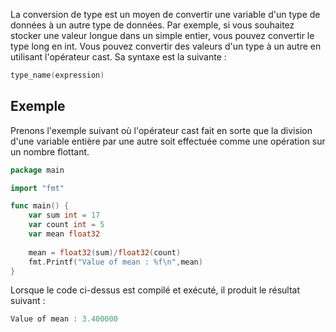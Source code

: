 La conversion de type est un moyen de convertir une variable d'un type de données à un autre type de données. Par exemple, si vous souhaitez stocker une valeur longue dans un simple entier, vous pouvez convertir le type long en int. Vous pouvez convertir des valeurs d'un type à un autre en utilisant l'opérateur cast. Sa syntaxe est la suivante :

```go
type_name(expression)
```

## Exemple

Prenons l'exemple suivant où l'opérateur cast fait en sorte que la division d'une variable entière par une autre soit effectuée comme une opération sur un nombre flottant.

```go
package main

import "fmt"

func main() {
    var sum int = 17
    var count int = 5
    var mean float32
    
    mean = float32(sum)/float32(count)
    fmt.Printf("Value of mean : %f\n",mean)
}
```

Lorsque le code ci-dessus est compilé et exécuté, il produit le résultat suivant :

```go
Value of mean : 3.400000
```